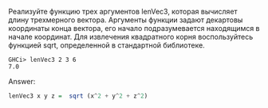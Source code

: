 Реализуйте функцию трех аргументов lenVec3, которая вычисляет длину трехмерного вектора. Аргументы функции задают декартовы координаты конца вектора, его начало подразумевается находящимся в начале координат. Для извлечения квадратного корня воспользуйтесь функцией sqrt, определенной в стандартной библиотеке.

```
GHCi> lenVec3 2 3 6
7.0
```
Answer:

```haskell
lenVec3 x y z =  sqrt (x^2 + y^2 + z^2)
```